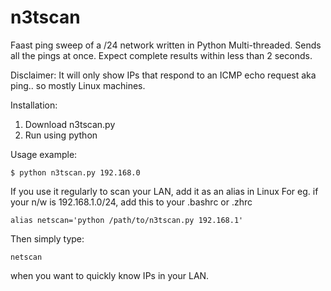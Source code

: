 # n3tscan
Faast ping sweep of a /24 network written in Python
Multi-threaded. Sends all the pings at once. Expect complete results within less than 2 seconds.

Disclaimer: It will only show IPs that respond to an ICMP echo request aka ping.. so mostly Linux machines.



Installation:
1. Download n3tscan.py
2. Run using python

Usage example: 

`$ python n3tscan.py 192.168.0`

If you use it regularly to scan your LAN, add it as an alias in Linux 
For eg. if your n/w is 192.168.1.0/24, add this to your .bashrc or .zhrc

`alias netscan='python /path/to/n3tscan.py 192.168.1'`

Then simply type:

`netscan`

when you want to quickly know IPs in your LAN.

